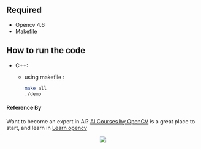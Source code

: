 ## Required 
* Opencv 4.6
* Makefile

## How to run the code 

* C++:

  * using makefile :
    ```bash
    make all
    ./demo
    ```

#### Reference By

Want to become an expert in AI? [AI Courses by OpenCV](https://opencv.org/courses/) is a great place to start, and learn in [Learn opencv](https://learnopencv.com/)

<a href="https://opencv.org/courses/">
<p align="center"> 
<img src="https://www.learnopencv.com/wp-content/uploads/2020/04/AI-Courses-By-OpenCV-Github.png">
</p>
</a>
